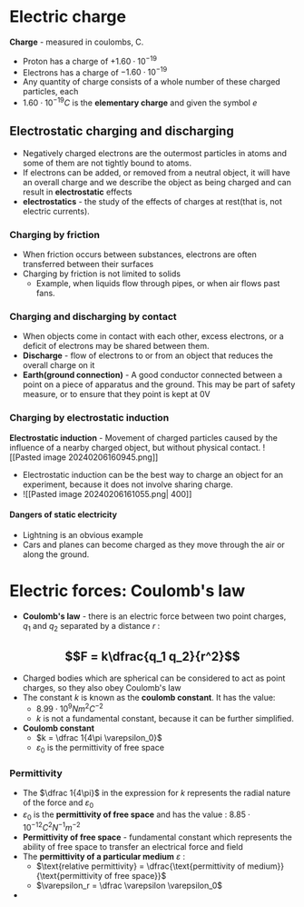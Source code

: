 # Electric charge
**Charge** - measured in coulombs, C. 
- Proton has a charge of $+1.60 \cdot 10^{-19}$
- Electrons has a charge of  $-1.60 \cdot 10^{-19}$
- Any quantity of charge consists of a whole number of these charged particles, each 
- $1.60 \cdot 10^{-19}C$ is the **elementary charge** and given the symbol $e$
## Electrostatic charging and discharging
- Negatively charged electrons are the outermost particles in atoms and some of them are not tightly bound to atoms. 
- If electrons can be added, or removed from a neutral object, it will have an overall charge and we describe the object as being charged and can result in **electrostatic** effects
- **electrostatics** - the study of the effects of charges at rest(that is, not electric currents).
### Charging by friction
- When friction occurs between substances, electrons are often transferred between their surfaces
- Charging by friction is not limited to solids
	- Example, when liquids flow through pipes, or when air flows past fans. 
### Charging and discharging by contact 
- When objects come in contact with each other, excess electrons, or a deficit of electrons may be shared between them.
- **Discharge** - flow of electrons to or from an object that reduces the overall charge on it
- **Earth(ground connection)** - A good conductor connected between a point on a piece of apparatus and the ground. This may be part of safety measure, or to ensure that they point is kept at 0V
### Charging by electrostatic induction
**Electrostatic induction** - Movement of charged particles caused by the influence of a nearby charged object, but without physical contact. 
![[Pasted image 20240206160945.png]]

- Electrostatic induction can be the best way to charge an object for an experiment, because it does not involve sharing charge. 
- ![[Pasted image 20240206161055.png| 400]]
#### Dangers of static electricity
- Lightning is an obvious example
- Cars and planes can become charged as they move through the air or along the ground.
# Electric forces: Coulomb's law
- **Coulomb's law** - there is an electric force between two point charges, $q_1$ and $q_2$ separated by a distance $r$ :
## $$F = k\dfrac{q_1 q_2}{r^2}$$
- Charged bodies which are spherical can be considered to act as point charges, so they also obey Coulomb's law
- The constant $k$ is known as the **coulomb constant**. It has the value:
	- $8.99 \cdot 10^9 Nm^2 C^{-2}$
	- $k$ is not a fundamental constant, because it can be further simplified. 
- **Coulomb constant**
	- $k = \dfrac 1{4\pi \varepsilon_0}$
	- $\varepsilon_0$ is the permittivity of free space
### Permittivity 
- The $\dfrac 1{4\pi}$ in the expression for $k$ represents the radial nature of the force and $\varepsilon_0$ 
- $\varepsilon_0$ is the **permittivity of free space** and has the value :
	$8.85 \cdot 10^{-12}C^2 N^{-1}m^{-2}$
- **Permittivity of free space** - fundamental constant which represents the ability of free space to transfer an electrical force and field
- The **permittivity of a particular medium** $\varepsilon$ :
	- $\text{relative permittivity} = \dfrac{\text{permittivity of medium}}{\text{permittivity of free space}}$ 
	- $\varepsilon_r = \dfrac \varepsilon \varepsilon_0$
- 